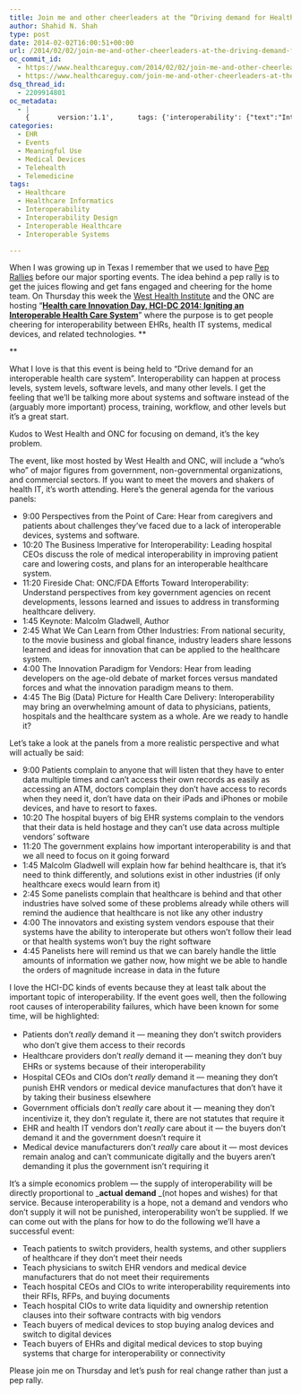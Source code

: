 ```yaml
---
title: Join me and other cheerleaders at the “Driving demand for Healthcare Interoperability” Pep Rally this Thursday in DC
author: Shahid N. Shah
type: post
date: 2014-02-02T16:00:51+00:00
url: /2014/02/02/join-me-and-other-cheerleaders-at-the-driving-demand-for-healthcare-interoperability-pep-rally-this-thursday-in-dc/
oc_commit_id:
  - https://www.healthcareguy.com/2014/02/02/join-me-and-other-cheerleaders-at-the-driving-demand-for-healthcare-interoperability-pep-rally-this-thursday-in-dc/1478770853
  - https://www.healthcareguy.com/join-me-and-other-cheerleaders-at-the-driving-demand-for-healthcare-interoperability-pep-rally-this-thursday-in-dc/1420196065
dsq_thread_id:
  - 2209914801
oc_metadata:
  - |
    {		version:'1.1',		tags: {'interoperability': {"text":"Interoperability","slug":"interoperability","source":{"_className":"SocialTag","url":"http://d.opencalais.com/dochash-1/592cad8e-e21d-3d4a-b850-fd5ddedd2c39/SocialTag/5","subjectURL":null,"type":{"_className":"ArtifactType","url":"http://s.opencalais.com/1/type/tag/SocialTag","name":"SocialTag"},"name":"Interoperability","makeMeATag":true,"importance":1,"normalizedRelevance":1},"bucketName":"current","bucketPlacement":"auto","_className":"Tag"}, 'west-health-institute': {"text":"West Health Institute","slug":"west-health-institute","source":{"_className":"Entity","url":"http://d.opencalais.com/genericHasher-1/66a5b829-edf9-3128-b036-d799a13fc82f","subjectURL":null,"type":{"_className":"ArtifactType","url":"http://s.opencalais.com/1/type/em/e/Facility","name":"Facility"},"name":"West Health Institute","rawRelevance":0.496,"normalizedRelevance":0.496},"bucketName":"blacklisted","bucketPlacement":"user","_className":"Tag"}, 'healthcare': {"text":"healthcare","slug":"healthcare","source":{"url":"http://d.opencalais.com/genericHasher-1/456f7843-b46a-3245-b537-49661db4c976","subjectURL":null,"type":{"url":"http://s.opencalais.com/1/type/em/e/IndustryTerm","name":"IndustryTerm","_className":"ArtifactType"},"name":"healthcare","_className":"Entity","rawRelevance":0.337,"normalizedRelevance":0.337},"bucketName":"current","bucketPlacement":"auto","_className":"Tag"}, 'interoperability-design': {"text":"Interoperability Design","slug":"interoperability-design","source":null,"bucketName":"current","bucketPlacement":"auto","_className":"Tag"}, 'interoperable-healthcare': {"text":"Interoperable Healthcare","slug":"interoperable-healthcare","source":null,"bucketName":"current","bucketPlacement":"auto","_className":"Tag"}, 'interoperable-systems': {"text":"Interoperable Systems","slug":"interoperable-systems","source":null,"bucketName":"current","bucketPlacement":"auto","_className":"Tag"}, 'healthcare-informatics': {"text":"Healthcare Informatics","slug":"healthcare-informatics","source":null,"bucketName":"current","bucketPlacement":"auto","_className":"Tag"}}	}
categories:
  - EHR
  - Events
  - Meaningful Use
  - Medical Devices
  - Telehealth
  - Telemedicine
tags:
  - Healthcare
  - Healthcare Informatics
  - Interoperability
  - Interoperability Design
  - Interoperable Healthcare
  - Interoperable Systems

---
```

When I was growing up in Texas I remember that we used to have [Pep Rallies][1] before our major sporting events. The idea behind a pep rally is to get the juices flowing and get fans engaged and cheering for the home team. On Thursday this week the [West Health Institute][2] and the ONC are hosting &#8220;[**Health care Innovation Day, HCI-DC 2014: Igniting an Interoperable Health Care System**][3]&#8221; where the purpose is to get people cheering for interoperability between EHRs, health IT systems, medical devices, and related technologies. **
  
** 

What I love is that this event is being held to &#8220;Drive demand for an interoperable health care system&#8221;. Interoperability can happen at process levels, system levels, software levels, and many other levels. I get the feeling that we&#8217;ll be talking more about systems and software instead of the (arguably more important) process, training, workflow, and other levels but it&#8217;s a great start.

Kudos to West Health and ONC for focusing on demand, it&#8217;s the key problem.

The event, like most hosted by West Health and ONC, will include a &#8220;who&#8217;s who&#8221; of major figures from government, non-governmental organizations, and commercial sectors. If you want to meet the movers and shakers of health IT, it&#8217;s worth attending. Here&#8217;s the general agenda for the various panels:

  * 9:00 Perspectives from the Point of Care: Hear from caregivers and patients about challenges they’ve faced due to a lack of interoperable devices, systems and software.
  * 10:20 The Business Imperative for Interoperability: Leading hospital CEOs discuss the role of medical interoperability in improving patient care and lowering costs, and plans for an interoperable healthcare system.
  * 11:20 Fireside Chat: ONC/FDA Efforts Toward Interoperability: Understand perspectives from key government agencies on recent developments, lessons learned and issues to address in transforming healthcare delivery.
  * 1:45 Keynote: Malcolm Gladwell, Author
  * 2:45 What We Can Learn from Other Industries: From national security, to the movie business and global finance, industry leaders share lessons learned and ideas for innovation that can be applied to the healthcare system.
  * 4:00 The Innovation Paradigm for Vendors: Hear from leading developers on the age-old debate of market forces versus mandated forces and what the innovation paradigm means to them.
  * 4:45 The Big (Data) Picture for Health Care Delivery: Interoperability may bring an overwhelming amount of data to physicians, patients, hospitals and the healthcare system as a whole. Are we ready to handle it?

Let&#8217;s take a look at the panels from a more realistic perspective and what will actually be said:

  * 9:00 Patients complain to anyone that will listen that they have to enter data multiple times and can&#8217;t access their own records as easily as accessing an ATM, doctors complain they don&#8217;t have access to records when they need it, don&#8217;t have data on their iPads and iPhones or mobile devices, and have to resort to faxes.
  * 10:20 The hospital buyers of big EHR systems complain to the vendors that their data is held hostage and they can&#8217;t use data across multiple vendors&#8217; software
  * 11:20 The government explains how important interoperability is and that we all need to focus on it going forward
  * 1:45 Malcolm Gladwell will explain how far behind healthcare is, that it&#8217;s need to think differently, and solutions exist in other industries (if only healthcare execs would learn from it)
  * 2:45 Some panelists complain that healthcare is behind and that other industries have solved some of these problems already while others will remind the audience that healthcare is not like any other industry
  * 4:00 The innovators and existing system vendors espouse that their systems have the ability to interoperate but others won&#8217;t follow their lead or that health systems won&#8217;t buy the right software
  * 4:45 Panelists here will remind us that we can barely handle the little amounts of information we gather now, how might we be able to handle the orders of magnitude increase in data in the future

I love the HCI-DC kinds of events because they at least talk about the important topic of interoperability. If the event goes well, then the following root causes of interoperability failures, which have been known for some time, will be highlighted:

  * <span style="line-height: 1.5em;">Patients don&#8217;t </span><em style="line-height: 1.5em;">really</em> <span style="line-height: 1.5em;">demand it &#8212; meaning they don&#8217;t switch providers who don&#8217;t give them access to their records</span>
  * <span style="line-height: 1.5em;">Healthcare providers don&#8217;t </span><em style="line-height: 1.5em;">really</em> <span style="line-height: 1.5em;">demand it &#8212; meaning they don&#8217;t buy EHRs or systems because of their interoperability</span>
  * <span style="line-height: 1.5em;">Hospital CEOs and CIOs don&#8217;t </span><em style="line-height: 1.5em;">really</em> <span style="line-height: 1.5em;">demand it &#8212; meaning they don&#8217;t punish EHR vendors or medical device manufactures that don&#8217;t have it by taking their business elsewhere</span>
  * <span style="line-height: 1.5em;">Government officials don&#8217;t </span><em style="line-height: 1.5em;">really</em> <span style="line-height: 1.5em;">care about it &#8212; meaning they don&#8217;t incentivize it, they don&#8217;t regulate it, there are not statutes that require it</span>
  * EHR and health IT vendors don&#8217;t _really_ care about it &#8212; the buyers don&#8217;t demand it and the government doesn&#8217;t require it
  * Medical device manufacturers don&#8217;t _really_ care about it &#8212; most devices remain analog and can&#8217;t communicate digitally and the buyers aren&#8217;t demanding it plus the government isn&#8217;t requiring it

It&#8217;s a simple economics problem &#8212; the supply of interoperability will be directly proportional to _**actual** **demand** _(not hopes and wishes) for that service. Because interoperability is a hope, not a demand and vendors who don&#8217;t supply it will not be punished, interoperability won&#8217;t be supplied. If we can come out with the plans for how to do the following we&#8217;ll have a successful event:

  * Teach patients to switch providers, health systems, and other suppliers of healthcare if they don&#8217;t meet their needs
  * Teach physicians to switch EHR vendors and medical device manufacturers that do not meet their requirements
  * Teach hospital CEOs and CIOs to write interoperability requirements into their RFIs, RFPs, and buying documents
  * Teach hospital CIOs to write data liquidity and ownership retention clauses into their software contracts with big vendors
  * Teach buyers of medical devices to stop buying analog devices and switch to digital devices
  * Teach buyers of EHRs and digital medical devices to stop buying systems that charge for interoperability or connectivity

Please join me on Thursday and let&#8217;s push for real change rather than just a pep rally.

&nbsp;

 [1]: http://en.wikipedia.org/wiki/Pep_rally
 [2]: http://www.westhealth.org/
 [3]: http://hcidc.org/